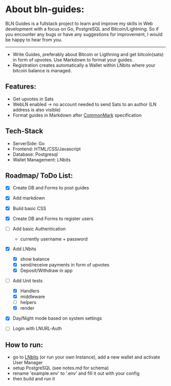 # About bln-guides:
  BLN Guides is a fullstack project to learn and improve my skills in Web development with a focus on Go, PostgreSQL and Bitcoin/Lightning. So if you encounter any bugs or have any suggestions for improvement, I would be happy to hear from you.

---
- Write Guides, preferably about Bitcoin or Ligthning and get bitcoin(sats) in form of upvotes. Use Markdown to format your guides. 
- Registration creates automatically a Wallet within LNbits where your bitcoin balance is managed.

## Features: 
- Get upvotes in Sats
- WebLN enabled -> no account needed to send Sats to an author (LN address is also visible)
- Format guides in Markdown after [CommonMark](https://commonmark.org/) specification

## Tech-Stack
- ServerSide: Go
- Frontend: HTML/CSS/Javascript
- Database: Postgresql
- Wallet Management: LNbits

## Roadmap/ ToDo List:

- [x] Create DB and Forms to post guides 
- [x] Add markdown
- [x] Build basic CSS 
- [x] Create DB and Forms to register users
- [ ] Add basic Authentication
  - currently username + password
- [x] Add LNbits 
  - [x] show balance
  - [x] send/receive payments in form of upvotes 
  - [x] Deposit/Withdraw in app
- [ ] Add Unit tests
  - [x] Handlers 
  - [x] middleware
  - [ ] helpers
  - [x] render
- [x] Day/Night mode based on system settings
- [ ] Login with LNURL-Auth




## How to run:
- go to [LNbits](https://legend.lnbits.com) (or run your own Instance), add a new wallet and activate User Manager
- setup PostgreSQL (see notes.md for schema) 
- rename 'example.env' to '.env' and fill it out with your config
- then build and run it
